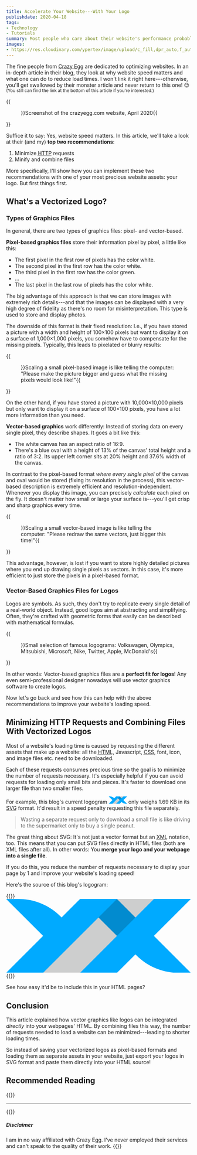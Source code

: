 ```yaml
---
title: Accelerate Your Website---With Your Logo
publishdate: 2020-04-18
tags:
- Technology
- Tutorials
summary: Most people who care about their website's performance probably use a website logo created by vector graphics software. Here's how to take advantage of vectorized logos to speed up your website. Seriously.
images:
- https://res.cloudinary.com/ypertex/image/upload/c_fill,dpr_auto,f_auto,g_auto,h_630,q_auto,w_1200/8d39dd05-95d1-443a-aeb9-2bcae2151c06
---
```


The fine people from [Crazy Egg](https://www.crazyegg.com/) are dedicated to optimizing websites. In an in-depth article in their blog, they look at why website speed matters and what one can do to reduce load times. I won't link it right here---otherwise, you'll get swallowed by their monster article and never return to this one! 😉 <small>(You still can find the link at the bottom of this article if you're interested.)</small>

{{<figure src="d5c5a393-65fb-4648-bf0a-ffd519fa3306">}}Screenshot of the crazyegg.com website, April 2020{{</figure>}}

Suffice it to say: Yes, website speed matters. In this article, we'll take a look at their (and my) **top two recommendations**:

1. Minimize <abbr title="Hypertext Transfer Protocol">HTTP</abbr> requests
2. Minify and combine files

More specifically, I'll show how you can implement these two recommendations with one of your most precious website assets: your logo. But first things first.

## What's a Vectorized Logo?

### Types of Graphics Files

In general, there are two types of graphics files: pixel- and vector-based.

**Pixel-based graphics files** store their information pixel by pixel, a little like this:

* The first pixel in the first row of pixels has the color white.
* The second pixel in the first row has the color white.
* The third pixel in the first row has the color green.
* ...
* The last pixel in the last row of pixels has the color white.

The big advantage of this approach is that we can store images with extremely rich details---and that the images can be displayed with a very high degree of fidelity as there's no room for misinterpretation. This type is used to store and display photos.

The downside of this format is their fixed resolution: I.e., if you have stored a picture with a width and height of 100×100 pixels but want to display it on a surface of 1,000×1,000 pixels, you somehow have to compensate for the missing pixels. Typically, this leads to pixelated or blurry results:

{{<figure src="33abb121-879a-48af-ab0b-a3a29c734efe">}}Scaling a small pixel-based image is like telling the computer: "Please make the picture bigger and guess what the missing pixels would look like!"{{</figure>}}

On the other hand, if you have stored a picture with 10,000×10,000 pixels but only want to display it on a surface of 100×100 pixels, you have a lot more information than you need.

**Vector-based graphics** work differently: Instead of storing data on every single pixel, they describe shapes. It goes a bit like this:

* The white canvas has an aspect ratio of 16:9.
* There's a blue oval with a height of 13% of the canvas' total height and a ratio of 3:2. Its upper left corner sits at 20% height and 37.6% width of the canvas.

In contrast to the pixel-based format *where every single pixel* of the canvas and oval would be stored (fixing its resolution in the process), this vector-based description is extremely efficient and resolution-independent. Whenever you display this image, you can precisely *calculate* each pixel on the fly. It doesn't matter how small or large your surface is---you'll get crisp and sharp graphics every time.

{{<figure src="0fc12af7-236c-4646-8726-cc74d5cb7c80">}}Scaling a small vector-based image is like telling the computer: "Please redraw the same vectors, just bigger this time!"{{</figure>}}

This advantage, however, is lost if you want to store highly detailed pictures where you end up drawing single pixels as vectors. In this case, it's more efficient to just store the pixels in a pixel-based format.

### Vector-Based Graphics Files for Logos

Logos are symbols. As such, they don't try to replicate every single detail of a real-world object. Instead, good logos aim at abstracting and simplifying. Often, they're crafted with geometric forms that easily can be described with mathematical formulas.

{{<figure src="8d39dd05-95d1-443a-aeb9-2bcae2151c06" transformation="full">}}Small selection of famous logograms: Volkswagen, Olympics, Mitsubishi, Microsoft, Nike, Twitter, Apple, McDonald's{{</figure>}}

In other words: Vector-based graphics files are a **perfect fit for logos**! Any even semi-professional designer nowadays will use vector graphics software to create logos.

Now let's go back and see how this can help with the above recommendations to improve your website's loading speed.

## Minimizing HTTP Requests and Combining Files With Vectorized Logos

Most of a website's loading time is caused by requesting the different assets that make up a website: all the <abbr title="Hypertext Markup Language">HTML</abbr>, Javascript, <abbr title="Cascading Style Sheets">CSS</abbr>, font, icon, and image files etc. need to be downloaded.

Each of these requests consumes precious time so the goal is to minimize the number of requests necessary. It's especially helpful if you can avoid requests for loading only small bits and pieces. It's faster to download one larger file than two smaller files.

For example, this blog's current logogram <svg width="50px" height="20px" viewBox="0 0 440 176" version="1.1" xmlns="http://www.w3.org/2000/svg" xmlns:xlink="http://www.w3.org/1999/xlink" xml:space="preserve" xmlns:serif="http://www.serif.com/" style="fill-rule:evenodd;clip-rule:evenodd;stroke-linejoin:round;stroke-miterlimit:2">
    <g transform="matrix(1,0,0,1,-2574,-792)">
        <g id="Unprotected-primary-color-logogram-on-transparent-background" serif:id="Unprotected primary color logogram on transparent background" transform="matrix(1.12719,0,0,0.885774,2612.5,797.543)">
            <rect x="-34.159" y="-6.258" width="390.352" height="198.696" style="fill:none;"/>
            <clipPath id="_clip1">
                <rect x="-34.159" y="-6.258" width="390.352" height="198.696"/>
            </clipPath>
            <g clip-path="url(#_clip1)">
                <g transform="matrix(3.69565,0,0,4.16217,-240.2,-272.956)">
                    <g transform="matrix(0.105625,-6.62507e-18,5.86335e-18,0.119347,45.1899,52.1434)">
                        <path d="M100,500L300,300L100,100L167.274,100C252.258,100 333.761,133.757 393.857,193.846C397.723,197.712 400,199.988 400,199.988L500,99.976L699.976,100L800,200.024L900,100L1100,100L900,300L1100,500L1032.74,500C947.747,500 866.238,466.238 806.141,406.141C802.276,402.276 800,400 800,400L700,500L500,500L700,300L600,200.024L300,500L100,500Z" style="fill:rgb(0,170,255);"/>
                    </g>
                    <g transform="matrix(0.105625,0,0,0.119347,45.1899,40.2116)">
                        <path d="M500,599.976L900,199.976L700,199.953L300,599.976L500,599.976Z" style="fill:rgb(14,17,18);fill-opacity:0.2;"/>
                    </g>
                </g>
            </g>
        </g>
    </g>
</svg> only weighs 1.69 KB in its <abbr title="Scalable Vector Graphics">SVG</abbr> format. It'd result in a speed penalty requesting this file separately.

> Wasting a separate request only to download a small file is like driving to the supermarket only to buy a single peanut.

The great thing about SVG: It's not just a vector format but an <abbr title="Extensible Markup Language">XML</abbr> notation, too. This means that you can put SVG files directly in HTML files (both are XML files after all). In other words: You **merge your logo and your webpage into a single file**.

If you do this, you reduce the number of requests necessary to display your page by 1 and improve your website's loading speed!

Here's the source of this blog's logogram:

{{<highlight svg>}}
<svg width="100%" height="100%" viewBox="0 0 440 176" version="1.1" xmlns="http://www.w3.org/2000/svg" xmlns:xlink="http://www.w3.org/1999/xlink" xml:space="preserve" xmlns:serif="http://www.serif.com/" style="fill-rule:evenodd;clip-rule:evenodd;stroke-linejoin:round;stroke-miterlimit:2">
    <g transform="matrix(1,0,0,1,-2574,-792)">
        <g id="Unprotected-primary-color-logogram-on-transparent-background" serif:id="Unprotected primary color logogram on transparent background" transform="matrix(1.12719,0,0,0.885774,2612.5,797.543)">
            <rect x="-34.159" y="-6.258" width="390.352" height="198.696" style="fill:none;"/>
            <clipPath id="_clip1">
                <rect x="-34.159" y="-6.258" width="390.352" height="198.696"/>
            </clipPath>
            <g clip-path="url(#_clip1)">
                <g transform="matrix(3.69565,0,0,4.16217,-240.2,-272.956)">
                    <g transform="matrix(0.105625,-6.62507e-18,5.86335e-18,0.119347,45.1899,52.1434)">
                        <path d="M100,500L300,300L100,100L167.274,100C252.258,100 333.761,133.757 393.857,193.846C397.723,197.712 400,199.988 400,199.988L500,99.976L699.976,100L800,200.024L900,100L1100,100L900,300L1100,500L1032.74,500C947.747,500 866.238,466.238 806.141,406.141C802.276,402.276 800,400 800,400L700,500L500,500L700,300L600,200.024L300,500L100,500Z" style="fill:rgb(0,170,255);"/>
                    </g>
                    <g transform="matrix(0.105625,0,0,0.119347,45.1899,40.2116)">
                        <path d="M500,599.976L900,199.976L700,199.953L300,599.976L500,599.976Z" style="fill:rgb(14,17,18);fill-opacity:0.2;"/>
                    </g>
                </g>
            </g>
        </g>
    </g>
</svg>
{{</highlight>}}

See how easy it'd be to include this in your HTML pages?

## Conclusion

This article explained how vector graphics like logos can be integrated *directly* into your webpages' HTML. By combining files this way, the number of requests needed to load a website can be minimized---leading to shorter loading times.

So instead of saving your vectorized logos as pixel-based formats and loading them as separate assets in your website, just export your logos in SVG format and paste them directly into your HTML source!

## Recommended Reading

{{<preview src="c9d4c0e4-d356-4578-b5f8-07db407eec75">}}

---

{{<note>}}
##### <i class="las la-balance-scale-left"></i> Disclaimer

I am in no way affiliated with Crazy Egg. I've never employed their services and can't speak to the quality of their work.
{{</note>}}

